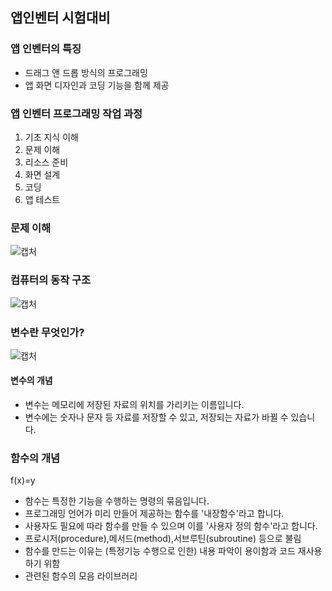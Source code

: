 ## 앱인벤터 시험대비 


### 앱 인벤터의 특징
* 드래그 앤 드롭 방식의 프로그래밍
* 앱 화면 디자인과 코딩 기능을 함께 제공

### 앱 인벤터 프로그래밍 작업 과정
  1. 기초 지식 이해
  2. 문제 이해
  3. 리소스 준비
  4. 화면 설계
  5. 코딩
  6. 앱 테스트
  
  
### 문제 이해

![캡처](https://user-images.githubusercontent.com/54932560/85975162-4b13fc00-ba12-11ea-87da-e9e9552eef06.PNG)

### 컴퓨터의 동작 구조

![캡처](https://user-images.githubusercontent.com/54932560/85975652-9f6bab80-ba13-11ea-824d-6182b7d50241.PNG)

### 변수란 무엇인가?

![캡처](https://user-images.githubusercontent.com/54932560/85980622-bca57780-ba1d-11ea-87d8-d5b423fa4361.PNG)

#### 변수의 개념
* 변수는 메모리에 저장된 자료의 위치를 가리키는 이름입니다.
* 변수에는 숫자나 문자 등 자료를 저장할 수 있고, 저장되는 자료가 바뀔 수 있습니다.

### 함수의 개념
f(x)=y
* 함수는 특정한 기능을 수행하는 명령의 묶음입니다.
* 프로그래밍 언어가 미리 만들어 제공하는 함수를 '내장함수'라고 합니다.
* 사용자도 필요에 따라 함수를 만들 수 있으며 이를 '사용자 정의 함수'라고 합니다.
* 프로시저(procedure),메서드(method),서브루틴(subroutine) 등으로 불림
* 함수를 만드는 이유는 (특정기능 수행으로 인한) 내용 파악이 용이함과 코드 재사용하기 위함
* 관련된 함수의 모음 라이브러리
